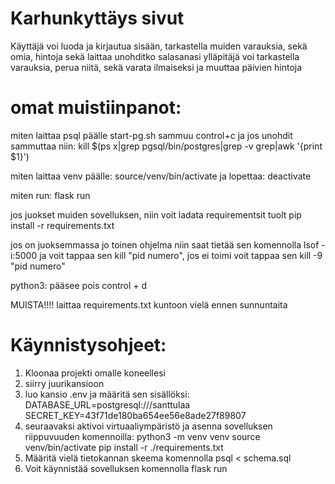 # Karhunkyttäys sivut #
Käyttäjä voi luoda ja kirjautua sisään, tarkastella muiden varauksia, sekä omia, hintoja sekä laittaa unohditko salasanasi
ylläpitäjä voi tarkastella varauksia, perua niitä, sekä varata ilmaiseksi ja muuttaa päivien hintoja


# omat muistiinpanot: #

miten laittaa psql päälle
start-pg.sh
sammuu control+c
ja jos unohdit sammuttaa niin: kill $(ps x|grep pgsql/bin/postgres|grep -v grep|awk '{print $1}')

miten laittaa venv päälle:
source/venv/bin/activate
ja lopettaa: deactivate

miten run: flask run

jos juokset muiden sovelluksen, niin voit ladata requirementsit tuolt
pip install -r requirements.txt

jos on juoksemmassa jo toinen ohjelma niin saat tietää sen komennolla lsof -i:5000
ja voit tappaa sen kill "pid numero", jos ei toimi voit tappaa sen kill -9 "pid numero"

python3: pääsee pois control + d

MUISTA!!!!
laittaa requirements.txt kuntoon vielä ennen sunnuntaita


# Käynnistysohjeet: #
1. Kloonaa projekti omalle koneellesi
2. siirry juurikansioon
3. luo kansio .env ja määritä sen sisällöksi:
DATABASE_URL=postgresql:///santtulaa
SECRET_KEY=43f71de180ba654ee56e8ade27f89807
4. seuraavaksi aktivoi virtuaaliympäristö ja asenna sovelluksen riippuvuuden komennoilla:
python3 -m venv venv
source venv/bin/activate
pip install -r ./requirements.txt
5. Määritä vielä tietokannan skeema komennolla psql < schema.sql
6. Voit käynnistää sovelluksen komennolla flask run

